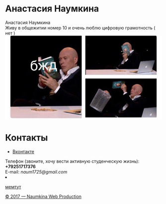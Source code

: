 <!doctype html> 
<html> 
<head> 
<meta charset="utf-8"> 
<h1>Анастасия Наумкина</h1>
<link rel= "stylesheet" href= "style.css"> 
</head> 
<body> 
<div class="name"> 
<div>Анастасия Наумкина</div> 
</div> 
<div class="content"> 
Живу в общежитии номер 10 и очень люблю цифровую грамотность ( нет ) 
<div class= "img_r"> 
<img src="R6ZdVINA-zw.jpg"> 
</div> 
</div> 
<div class="menu"> 
<h1>Контакты</h1> 
<ul> 
<li><p><a href="https://vk.com/supernaum">Вконтакте</a></p></li> 
</ul>   Телефон (звоните, хочу вести активную студенческую жизнь): <b>+79251717376</b>
</div> 
 E-mail: <i>naum1725@gmail.com</i>
<li><p><a href= "https://vk.com/hsemem">мемтут</a></p></li> 
<div class="footer"> 
<p><a href = "https://vk.com/supernaum">&copy; 2017 — Naumkina Web Production</a></p> 
</div> 
</body> 
</html>
